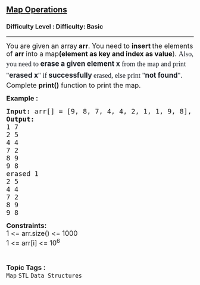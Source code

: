 <h2><a href="https://www.geeksforgeeks.org/problems/map-operations/0">Map Operations</a></h2><h3>Difficulty Level : Difficulty: Basic</h3><hr><div class="problems_problem_content__Xm_eO"><p><span style="font-size: 18px;">You are given an array<strong> arr</strong>. You need to <strong>insert </strong>the elements of <strong>arr</strong> into a map<strong>(element as key and index as value</strong>).&nbsp;<span style="font-size: 14pt;"><span style="color: #1e2229; font-family: Nunito; background-color: #ffffff;">Also, you need to</span><span style="box-sizing: border-box; font-weight: bolder; line-height: 1.7em; color: #1e2229; background-color: #ffffff; font-family: var(--gfg-font-secondary) !important;">&nbsp;erase a given element x</span><span style="color: #1e2229; font-family: Nunito; background-color: #ffffff;">&nbsp;from the map and print "</span><span style="box-sizing: border-box; font-weight: bolder; line-height: 1.7em; color: #1e2229; background-color: #ffffff; font-family: var(--gfg-font-secondary) !important;">erased x</span><span style="color: #1e2229; font-family: Nunito; background-color: #ffffff;">" if&nbsp;</span><span style="box-sizing: border-box; font-weight: bolder; line-height: 1.7em; color: #1e2229; background-color: #ffffff; font-family: var(--gfg-font-secondary) !important;">successfully&nbsp;</span><span style="color: #1e2229; font-family: Nunito; background-color: #ffffff;">erased, else print "</span><span style="box-sizing: border-box; font-weight: bolder; line-height: 1.7em; color: #1e2229; background-color: #ffffff; font-family: var(--gfg-font-secondary) !important;">not found</span><span style="color: #1e2229; font-family: Nunito; background-color: #ffffff;">".</span></span><br>Complete&nbsp;<strong>print()</strong> function to print the map.</span></p>
<p><span style="font-size: 18px;"><strong>Example :</strong></span></p>
<pre><span style="font-size: 18px;"><strong>Input: </strong>arr[] = [9, 8, 7, 4, 4, 2, 1, 1, 9, 8], x = 1
<strong>Output:</strong> 
1 7
2 5
4 4
7 2
8 9
9 8<br>erased 1
2 5
4 4
7 2
8 9
9 8</span></pre>
<p><span style="font-size: 18px;"><strong>Constraints:</strong><br>1 &lt;= arr.size() &lt;= 1000<br>1 &lt;= arr[i] &lt;= 10<sup>6</sup></span></p></div><br><p><span style=font-size:18px><strong>Topic Tags : </strong><br><code>Map</code>&nbsp;<code>STL</code>&nbsp;<code>Data Structures</code>&nbsp;